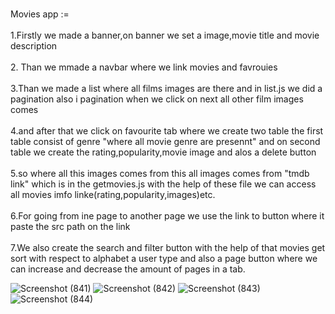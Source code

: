 <br>Movies app :=</br>
<br>1.Firstly we made a banner,on banner we set a image,movie title and movie description </br>
<br>2. Than we mmade a navbar where we link movies and favrouies</br>
<br>3.Than we made a list where all films images are there and in list.js we did a pagination also i pagination when we click on next all other film images comes </br>
<br>4.and after that we click on favourite tab where we create two table the first table consist of genre "where all movie genre are presennt" and on second table we create the rating,popularity,movie image and alos a delete button</br>
<br>5.so where all this images comes from this all images comes from "tmdb link" which is in the getmovies.js with the help of these file we can access all movies imfo linke(rating,popularity,images)etc.</br>
<br>6.For going from ine page to another page we use the link to button where it paste the src path on the link</br>
<br>7.We also create the search and filter button with the help of that movies get sort with respect to alphabet a user type and also a page button where we can increase and decrease the amount of pages in a tab.</br>




![Screenshot (841)](https://user-images.githubusercontent.com/93254837/188125468-8bc43a6c-8129-404d-aa8a-6380e62a7cfc.png)
![Screenshot (842)](https://user-images.githubusercontent.com/93254837/188125486-a67e3e09-9227-44e0-89a2-1b6067f17c9b.png)
![Screenshot (843)](https://user-images.githubusercontent.com/93254837/188125493-a1b64c1f-c923-4b68-b326-b1ce3c9a16bb.png)
![Screenshot (844)](https://user-images.githubusercontent.com/93254837/188125512-dac7bcc2-3003-45da-8759-8c64c9d72ed2.png)
